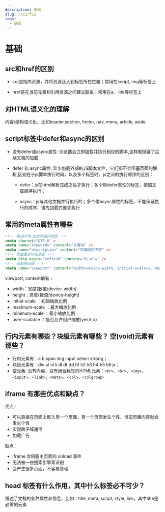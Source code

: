 ```yaml
---
description: 基础
slug: /cc17f52
tags: 
  - 基础
---
```


# 基础

## src和href的区别

- src是指向资源，并将资源迁入到标签所在位置；常用在script, img等标签上

- href是在当前元素和引用资源之间建立联系；常用在a、link等标签上

## 对HTML语义化的理解

内容/结构语义化，比如header,section, footer, nav, menu, article, aside

## script标签中defer和async的区别

- 没有defer或async属性: 浏览器会立即加载并执行相应的脚本,这样就阻塞了后续文档的加载

- defer 和 async属性: 异步加载外部的JS脚本文件，它们都不会阻塞页面的解析,区别在于js脚本执行时间，以及多个标签时，js之间的执行顺序的区别：

  - defer：js在html解析完成之后才执行；多个带defer属性的标签，按照加载顺序执行；

  - async：js与其他文档并行执行的；多个带async属性的标签，不能保证执行的顺序，谁先加载完谁先执行

## 常⽤的meta属性有哪些

```html
<!-- 描述HTML文档的编码类型 -->
<meta charset="UTF-8" > 
<meta name="keywords" content="关键词" />
<meta name="description" content="页面描述内容" />
<!-- 页面重定向和刷新 -->
<meta http-equiv="refresh" content="0;url=" />
<!-- 适配移动端 -->
<meta name="viewport" content="width=device-width, initial-scale=1, maximum-scale=1">
```

viewport, content值有：

- width：宽度(数值/device-width)
- height：高度(数值/device-height)
- initial-scale ：初始缩放比例
- maximum-scale ：最大缩放比例
- minimum-scale ：最小缩放比例
- user-scalable ：是否允许用户缩放(yes/no）

## 行内元素有哪些？块级元素有哪些？ 空(void)元素有那些？

- 行内元素有：a b span img input select strong；
- 块级元素有：div ul ol li dl dt dd h1 h2 h3 h4 h5 h6 p；
- 空元素: 没有内容、没有闭合标签的HTML元素：`<br>`、`<hr>`、`<img>`、`<input>`、`<link>`、`<meta>`、`<col>`、`<colgroup>`

## iframe 有那些优点和缺点？

优点：

- 可以直接在页面上嵌入另一个页面，另一个页面发生个性，当前页面内容就会发生个性
- 实现跨子域通信
- 加载广告

缺点：

- iframe 会阻塞主页面的 onload 事件
- 无法被一些搜索引擎索识别
- 会产生很多页面，不容易管理

## head 标签有什么作用，其中什么标签必不可少？

描述了文档的各种属性和信息，比如：title, meta, script, style, link。其中title是必需的元素
